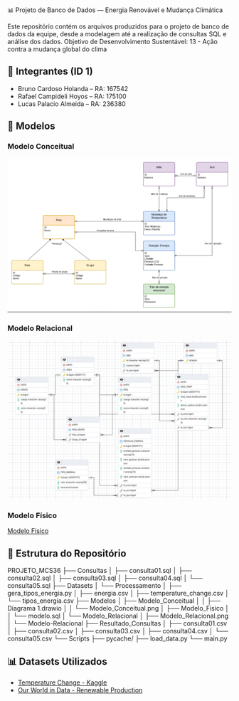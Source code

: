 📊 Projeto de Banco de Dados — Energia Renovável e Mudança Climática

Este repositório contém os arquivos produzidos para o projeto de banco de dados da equipe, desde a modelagem até a realização de consultas SQL e análise dos dados.
Objetivo de Desenvolvimento Sustentável: 13 - Ação contra a mudança global do clima

## 👥 Integrantes (ID 1)

- Bruno Cardoso Holanda  – RA: 167542
- Rafael Campideli Hoyos – RA: 175100  
- Lucas Palacio Almeida  – RA: 236380


## 🧠 Modelos

### Modelo Conceitual

![Modelo Conceitual](Modelos/Modelo_Conceitual/Modelo_Conceitual.png)

### Modelo Relacional

![Modelo Relacional](Modelos/Modelo_Relacional/Modelo_Relacional.png)

### Modelo Físico

[Modelo Físico](https://github.com/Palacio-dev/Energia-renovavel-e-mudanca-climatica/tree/main/Modelos/Modelo_Fisico)


## 📁 Estrutura do Repositório

PROJETO_MCS36
├── Consultas
│ ├── consulta01.sql
│ ├── consulta02.sql
│ ├── consulta03.sql
│ ├── consulta04.sql
│ └── consulta05.sql
├── Datasets
│ └── Processamento
│ ├── gera_tipos_energia.py
│ ├── energia.csv
│ ├── temperature_change.csv
│ └── tipos_energia.csv
├── Modelos
│ ├── Modelo_Conceitual
│ │ ├── Diagrama 1.drawio
│ │ └── Modelo_Conceitual.png
│ ├── Modelo_Fisico
│ │ └── modelo.sql
│ └── Modelo_Relacional
│ ├── Modelo_Relacional.png
│ └── Modelo-Relacional
├── Resultado_Consultas
│ ├── consulta01.csv
│ ├── consulta02.csv
│ ├── consulta03.csv
│ ├── consulta04.csv
│ └── consulta05.csv
└── Scripts
├── pycache/
├── load_data.py
└── main.py



## 📊 Datasets Utilizados

- [Temperature Change - Kaggle](https://www.kaggle.com/datasets/sevgisarac/temperature-change)
- [Our World in Data - Renewable Production](https://ourworldindata.org/grapher/modern-renewable-prod?tab=table)



    
